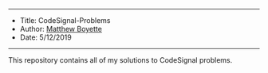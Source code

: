 *******************************************************************

* Title:  CodeSignal-Problems
* Author: [Matthew Boyette](mailto:Dyndrilliac@gmail.com)
* Date:   5/12/2019

*******************************************************************

This repository contains all of my solutions to CodeSignal problems.